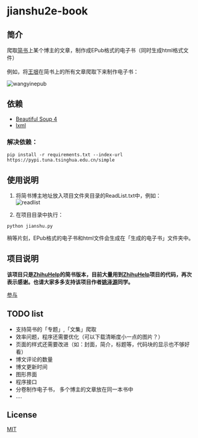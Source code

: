# jianshu2e-book

## 简介

爬取[简书](http://www.jianshu.com)上某个博主的文章，制作成EPub格式的电子书（同时生成html格式文件）  
</br>
例如，将[王垠](http://www.jianshu.com/users/b1dd2b2c87a8/latest_articles)在简书上的所有文章爬取下来制作电子书：  

![wangyinepub](http://7xi5vu.com1.z0.glb.clouddn.com/2016-03-09-jianshu_epub_wangyin.png?imageView/2/w/800/q/90)

## 依赖

 * [Beautiful Soup 4](http://www.crummy.com/software/BeautifulSoup/)
 * [lxml](http://lxml.de/)     

### 解决依赖： 

```shell
pip install -r requirements.txt --index-url https://pypi.tuna.tsinghua.edu.cn/simple
```  

## 使用说明 

1. 将简书博主地址放入项目文件夹目录的ReadList.txt中，例如：  
![readlist](http://7xi5vu.com1.z0.glb.clouddn.com/jianshureadlist.png?imageView/2/w/619/q/90)

2. 在项目目录中执行：  
```shell
python jianshu.py
```

稍等片刻，EPub格式的电子书和html文件会生成在「生成的电子书」文件夹中。

## 项目说明

**该项目只是[ZhihuHelp](https://github.com/YaoZeyuan/ZhihuHelp)的简书版本，目前大量用到[ZhihuHelp](https://github.com/YaoZeyuan/ZhihuHelp)项目的代码，再次表示感谢。也请大家多多支持该项目作者[姚泽源](https://github.com/YaoZeyuan)同学。**

[参与](./CONTRIBUTING.md)

## TODO list  

* 支持简书的「专题」,「文集」爬取 
* 效率问题，程序还需要优化（可以下载清晰度小一点的图片？）
* 页面的样式还需要改进（如：封面，简介，标题等，代码块的显示也不够好看）  
* 博文评论的数量  
* 博文更新时间    
* 图形界面
* 程序接口  
* 分卷制作电子书， 多个博主的文章放在同一本书中
* ....

## License

[MIT](http://opensource.org/licenses/MIT)
